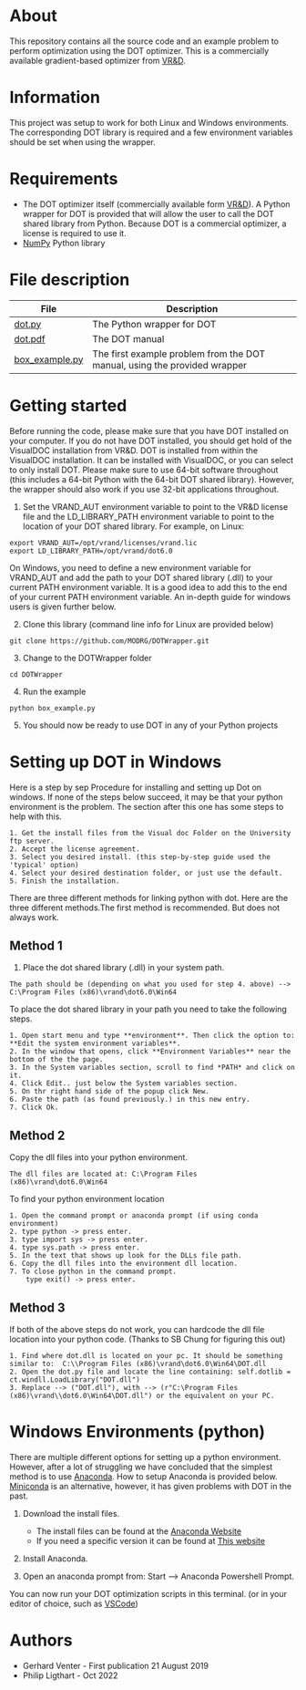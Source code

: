 # About
This repository contains all the source code and an example problem to perform optimization using the DOT optimizer.  This is a commercially available gradient-based optimizer from [VR&D](http://www.vrand.com).

# Information
This project was setup to work for both Linux and Windows environments.  The corresponding DOT library is required and a few environment variables should be set when using the wrapper.

# Requirements
- The DOT optimizer itself (commercially available form [VR&D](http://www.vrand.com)).  A Python wrapper for DOT is provided that will allow the user to call the DOT shared library from Python.  Because DOT is a commercial optimizer, a license is required to use it.
- [NumPy](http://www.numpy.org/) Python library


# File description
| File        | Description  |
| ------------- |-------------|
| [dot.py](https://github.com/MODRG/DOTWrapper/blob/master/dot.py)  | The Python wrapper for DOT |
| [dot.pdf](https://github.com/MODRG/DOTWrapper/blob/master/dot.pdf) | The DOT manual |
| [box_example.py](https://github.com/MODRG/DOTWrapper/blob/master/box_example.py) | The first example problem from the DOT manual, using the provided wrapper |

# Getting started
Before running the code, please make sure that you have DOT installed on your computer.  If you do not have DOT installed, you should get hold of the VisualDOC installation from VR&D.  DOT is installed from within the VisualDOC installation.  It can be installed with VisualDOC, or you can select to only install DOT.  Please make sure to use 64-bit software throughout (this includes a 64-bit Python with the 64-bit DOT shared library).  However, the wrapper should also work if you use 32-bit applications throughout.

1. Set the VRAND_AUT environment variable to point to the VR&D license file and the LD_LIBRARY_PATH environment variable to point to the location of your DOT shared library.  For example, on Linux:
```
export VRAND_AUT=/opt/vrand/licenses/vrand.lic
export LD_LIBRARY_PATH=/opt/vrand/dot6.0
```
On Windows, you need to define a new environment variable for VRAND_AUT and add the path to your DOT shared library (.dll) to your current PATH environment variable.  It is a good idea to add this to the end of your current PATH environment variable. An in-depth guide for windows users is given further below.


2. Clone this library (command line info for Linux are provided below)
```
git clone https://github.com/MODRG/DOTWrapper.git
```

3. Change to the DOTWrapper folder
```
cd DOTWrapper
```

4. Run the example
```
python box_example.py
```

5. You should now be ready to use DOT in any of your Python projects


# Setting up DOT in Windows
Here is a step by sep Procedure for installing and setting up Dot on windows. If none of the steps below succeed, it may be that your python environment is the problem. The section after this one has some steps to help with this.

    1. Get the install files from the Visual doc Folder on the University ftp server.
    2. Accept the license agreement.
    3. Select you desired install. (this step-by-step guide used the 'typical' option)
    4. Select your desired destination folder, or just use the default.
    5. Finish the installation.

There are three different methods for linking python with dot. Here are the three different methods.The first method is recommended. But does not always work.

## Method 1

1. Place the dot shared library (.dll) in your system path.
```
The path should be (depending on what you used for step 4. above) --> C:\Program Files (x86)\vrand\dot6.0\Win64
```
To place the dot shared library in your path you need to take the following steps.
```
1. Open start menu and type **environment**. Then click the option to: **Edit the system environment variables**.
2. In the window that opens, click **Environment Variables** near the bottom of the the page.
3. In the System variables section, scroll to find *PATH* and click on it.
4. Click Edit.. just below the System variables section.
5. On thr right hand side of the popup click New.
6. Paste the path (as found previously.) in this new entry.
7. Click Ok.
```
## Method 2

Copy the dll files into your python environment.
```
The dll files are located at: C:\Program Files (x86)\vrand\dot6.0\Win64
```
To find your python environment location
```
1. Open the command prompt or anaconda prompt (if using conda environment)
2. type python -> press enter.
3. type import sys -> press enter.
4. type sys.path -> press enter.
5. In the text that shows up look for the DLLs file path. 
6. Copy the dll files into the environment dll location.
7. To close python in the command prompt.
    type exit() -> press enter.
```

## Method 3

If both of the above steps do not work, you can hardcode the dll file location into your python code. (Thanks to SB Chung for figuring this out)
```
1. Find where dot.dll is located on your pc. It should be something similar to:  C:\\Program Files (x86)\vrand\dot6.0\Win64\DOT.dll
2. Open the dot.py file and locate the line containing: self.dotlib = ct.windll.LoadLibrary("DOT.dll")
3. Replace --> ("DOT.dll"), with --> (r"C:\Program Files (x86)\vrand\\dot6.0\Win64\DOT.dll") or the equivalent on your PC.
```

# Windows Environments (python)

There are multiple different options for setting up a python environment. However, after a lot of struggling we have concluded that the simplest method is to use [Anaconda](https://www.anaconda.com/products/distribution). How to setup Anaconda is provided below. [Miniconda](https://docs.conda.io/en/latest/miniconda.html#miniconda) is an alternative, however, it has given problems with DOT in the past.

1. Download the install files.

    * The install files can be found at the [Anaconda Website](https://www.anaconda.com/products/distribution)
    * If you need a specific version it can be found at [This website](https://repo.anaconda.com/archive/)


2. Install Anaconda.
3. Open an anaconda prompt from: Start --> Anaconda Powershell Prompt.


You can now run your DOT optimization scripts in this terminal. (or in your editor of choice, such as [VSCode](https://code.visualstudio.com/))



# Authors
- Gerhard Venter - First publication 21 August 2019
- Philip Ligthart - Oct 2022
